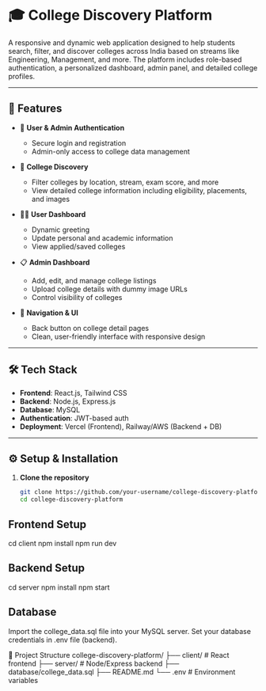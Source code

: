 # 🎓 College Discovery Platform

A responsive and dynamic web application designed to help students search, filter, and discover colleges across India based on streams like Engineering, Management, and more. The platform includes role-based authentication, a personalized dashboard, admin panel, and detailed college profiles.

---

## 🚀 Features

- 🔐 **User & Admin Authentication**
  - Secure login and registration
  - Admin-only access to college data management

- 🏫 **College Discovery**
  - Filter colleges by location, stream, exam score, and more
  - View detailed college information including eligibility, placements, and images

- 🧑‍💼 **User Dashboard**
  - Dynamic greeting
  - Update personal and academic information
  - View applied/saved colleges

- 📋 **Admin Dashboard**
  - Add, edit, and manage college listings
  - Upload college details with dummy image URLs
  - Control visibility of colleges

- 🔄 **Navigation & UI**
  - Back button on college detail pages
  - Clean, user-friendly interface with responsive design

---

## 🛠️ Tech Stack

- **Frontend**: React.js, Tailwind CSS
- **Backend**: Node.js, Express.js
- **Database**: MySQL
- **Authentication**: JWT-based auth
- **Deployment**: Vercel (Frontend), Railway/AWS (Backend + DB)

---

## ⚙️ Setup & Installation

1. **Clone the repository**
   ```bash
   git clone https://github.com/your-username/college-discovery-platform.git
   cd college-discovery-platform

## Frontend Setup
cd client
npm install
npm run dev

## Backend Setup
cd server
npm install
npm start

## Database
Import the college_data.sql file into your MySQL server.
Set your database credentials in .env file (backend).

📁 Project Structure
college-discovery-platform/
├── client/                 # React frontend
├── server/                 # Node/Express backend
├── database/college_data.sql
├── README.md
└── .env                    # Environment variables

